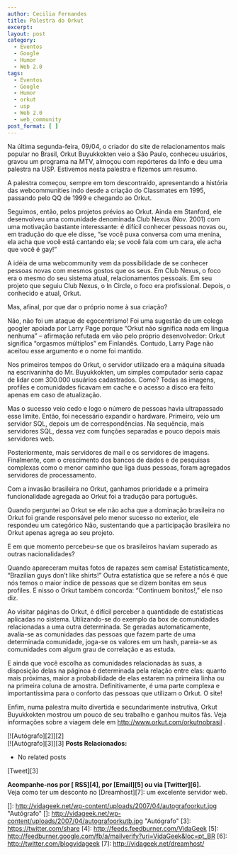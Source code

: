 ```yaml
---
author: Cecilia Fernandes
title: Palestra do Orkut
excerpt:
layout: post
category:
  - Eventos
  - Google
  - Humor
  - Web 2.0
tags:
  - Eventos
  - Google
  - Humor
  - orkut
  - usp
  - Web 2.0
  - web_community
post_format: [ ]
---
```

Na última segunda-feira, 09/04, o criador do site de relacionamentos mais popular no Brasil, Orkut Buyukkokten veio a São Paulo, conheceu usuários, gravou um programa na MTV, almoçou com repórteres da Info e deu uma palestra na USP. Estivemos nesta palestra e fizemos um resumo.

A palestra começou, sempre em tom descontraído, apresentando a história das webcommunities indo desde a criação do Classmates em 1995, passando pelo QQ de 1999 e chegando ao Orkut.

Seguimos, então, pelos projetos prévios ao Orkut. Ainda em Stanford, ele desenvolveu uma comunidade denominada Club Nexus (Nov. 2001) com uma motivação bastante interessante: é difícil conhecer pessoas novas ou, em tradução do que ele disse, “se você puxa conversa com uma menina, ela acha que você está cantando ela; se você fala com um cara, ele acha que você é gay!”

A idéia de uma webcommunity vem da possibilidade de se conhecer pessoas novas com mesmos gostos que os seus. Em Club Nexus, o foco era o mesmo do seu sistema atual, relacionamentos pessoais. Em seu projeto que seguiu Club Nexus, o In Circle, o foco era profissional. Depois, o conhecido e atual, Orkut.

Mas, afinal, por que dar o próprio nome à sua criação?

Não, não foi um ataque de egocentrismo! Foi uma sugestão de um colega googler apoiada por Larry Page porque “Orkut não significa nada em língua nenhuma” – afirmação refutada em vão pelo próprio desenvolvedor: Orkut significa “orgasmos múltiplos” em Finlandês. Contudo, Larry Page não aceitou esse argumento e o nome foi mantido.

Nos primeiros tempos do Orkut, o servidor utilizado era a máquina situada na escrivaninha do Mr. Buyukkokten, um simples computador seria capaz de lidar com 300.000 usuários cadastrados. Como? Todas as imagens, profiles e comunidades ficavam em cache e o acesso a disco era feito apenas em caso de atualização.

Mas o sucesso veio cedo e logo o número de pessoas havia ultrapassado esse limite. Então, foi necessário expandir o hardware. Primeiro, veio um servidor SQL, depois um de correspondências. Na sequência, mais servidores SQL, dessa vez com funções separadas e pouco depois mais servidores web.

Posteriormente, mais servidores de mail e os servidores de imagens. Finalmente, com o crescimento dos bancos de dados e de pesquisas complexas como o menor caminho que liga duas pessoas, foram agregados servidores de processamento.

Com a invasão brasileira no Orkut, ganhamos prioridade e a primeira funcionalidade agregada ao Orkut foi a tradução para português.

Quando perguntei ao Orkut se ele não acha que a dominação brasileira no Orkut foi grande responsável pelo menor sucesso no exterior, ele respondeu um categórico Não, sustentando que a participação brasileira no Orkut apenas agrega ao seu projeto.

E em que momento percebeu-se que os brasileiros haviam superado as outras nacionalidades?

Quando apareceram muitas fotos de rapazes sem camisa! Estatísticamente, “Brazilian guys don’t like shirts!” Outra estatística que se refere a nós é que nós temos o maior índice de pessoas que se dizem bonitas em seus profiles. E nisso o Orkut também concorda: “Continuem bonitos!,” ele nso diz.

Ao visitar páginas do Orkut, é difícil perceber a quantidade de estatísticas aplicadas no sistema. Utilizando-se do exemplo da box de comunidades relacionadas a uma outra determinada. Se geradas automaticamente, avalia-se as comunidades das pessoas que fazem parte de uma determinada comunidade, joga-se os valores em um hash, pareia-se as comunidades com algum grau de correlação e as estuda.

E ainda que você escolha as comunidades relacionadas às suas, a disposição delas na páginoa é determinada pela relação entre elas: quanto mais próximas, maior a probabilidade de elas estarem na primeira linha ou na primeira coluna de amostra. Definitivamente, é uma parte complexa e importantíssima para o conforto das pessoas que utilizam o Orkut. O site!

Enfim, numa palestra muito divertida e secundarimente instrutiva, Orkut Buyukkokten mostrou um pouco de seu trabalho e ganhou muitos fãs. Veja informações sobre a viagem dele em http://www.orkut.com/orkutnobrasil .

[![Autógrafo][2]][2]  
[![Autógrafo][3]][3] 
**Posts Relacionados:** 
*   No related posts



[Tweet][3] 





**Acompanhe-nos por [ RSS][4], por [Email][5] ou via [Twitter][6].**  
Veja como ter um desconto no [Dreamhost][7]: um excelente servidor web.

 []: http://vidageek.net/wp-content/uploads/2007/04/autografoorkut.jpg "Autógrafo"
 []: http://vidageek.net/wp-content/uploads/2007/04/autografoorkutb.jpg "Autógrafo"
 [3]: https://twitter.com/share
 [4]: http://feeds.feedburner.com/VidaGeek
 [5]: http://feedburner.google.com/fb/a/mailverify?uri=VidaGeek&loc=pt_BR
 [6]: http://twitter.com/blogvidageek
 [7]: http://vidageek.net/dreamhost/

